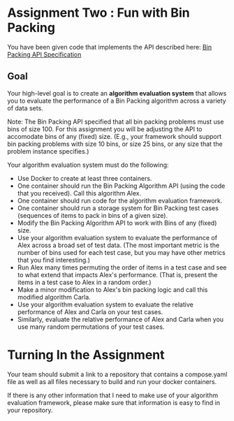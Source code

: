 # Assignment Two : Fun with Bin Packing

You have been given code that implements the API described here: [Bin Packing API Specification](https://github.com/mlepinski/Adv-software-design/blob/main/Assignment-One/Bin_Pack.md)

## Goal

Your high-level goal is to create an **algorithm evaluation system** that allows you to evaluate the performance of a Bin Packing algorithm across a variety of data sets.

Note: The Bin Packing API specified that all bin packing problems must use bins of size 100. For this assignment you will be adjusting the API to accomodate bins of any (fixed) size. 
(E.g., your framework should support bin packing problems with size 10 bins, or size 25 bins, or any size that the problem instance specifies.)

Your algorithm evaluation system must do the following:

- Use Docker to create at least three containers. 
- One container should run the Bin Packing Algorithm API (using the code that you received). Call this algorithm Alex.
- One container should run code for the algorithm evaluation framework.
- One container should run a storage system for Bin Packing test cases (sequences of items to pack in bins of a given size).
- Modify the Bin Packing Algorithm API to work with Bins of any (fixed) size.
- Use your algorithm evaluation system to evaluate the performance of Alex across a broad set of test data. 
(The most important metric is the number of bins used for each test case, but you may have other metrics that you find interesting.)
- Run Alex many times permuting the order of items in a test case and see to what extend that impacts Alex's performance. 
(That is, present the items in a test case to Alex in a random order.)
- Make a minor modification to Alex's bin packing logic and call this modified algorithm Carla. 
- Use your algorithm evaluation system to evaluate the relative performance of Alex and Carla on your test cases. 
- Similarly, evaluate the relative performance of Alex and Carla when you use many random permutations of your test cases.

# Turning In the Assignment

Your team should submit a link to a repository that contains a compose.yaml file as well as all files necessary to build and run your docker containers.

If there is any other information that I need to make use of your algorithm evaluation framework, please make sure that information is easy to find in your repository.